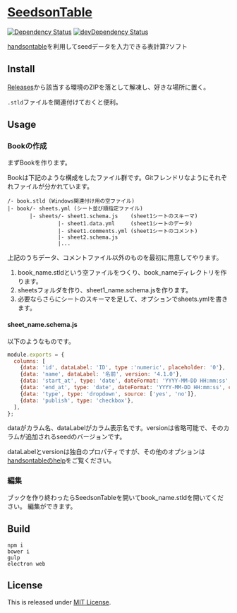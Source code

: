 # [SeedsonTable](https://github.com/seed-ui/SeedsonTable)

[![Dependency Status](https://david-dm.org/seed-ui/seedsontable.js.svg)](https://david-dm.org/seed-ui/seedsontable.js)
[![devDependency Status](https://david-dm.org/seed-ui/seedsontable.js/dev-status.svg)](https://david-dm.org/seed-ui/seedsontable.js#info=devDependencies)

[handsontable](https://github.com/handsontable/handsontable)を利用してseedデータを入力できる表計算?ソフト

## Install

[Releases](https://github.com/seed-ui/SeedsonTable/releases)から該当する環境のZIPを落として解凍し、好きな場所に置く。

`.stld`ファイルを関連付けておくと便利。

## Usage

### Bookの作成

まずBookを作ります。

Bookは下記のような構成をしたファイル群です。Gitフレンドリなようにそれぞれファイルが分かれています。

```
/- book.stld (Windows関連付け用の空ファイル)
|- book/- sheets.yml (シート並び順指定ファイル)
       |- sheets/- sheet1.schema.js    (sheet1シートのスキーマ)
                |- sheet1.data.yml     (sheet1シートのデータ)
                |- sheet1.comments.yml (sheet1シートのコメント)
                |- sheet2.schema.js
                |...
```

上記のうちデータ、コメントファイル以外のものを最初に用意してやります。

1. book_name.stldという空ファイルをつくり、book_nameディレクトリを作ります。
2. sheetsフォルダを作り、sheet1_name.schema.jsを作ります。
3. 必要ならさらにシートのスキーマを足して、オプションでsheets.ymlを書きます。

#### sheet_name.schema.js

以下のようなものです。

```javascript
module.exports = {
  columns: [
    {data: 'id', dataLabel: 'ID', type :'numeric', placeholder: '0'},
    {data: 'name', dataLabel: '名前', version: '4.1.0'},
    {data: 'start_at', type: 'date', dateFormat: 'YYYY-MM-DD HH:mm:ss', correctFormat: true},
    {data: 'end_at', type: 'date', dateFormat: 'YYYY-MM-DD HH:mm:ss', correctFormat: true},
    {data: 'type', type: 'dropdown', source: ['yes', 'no']},
    {data: 'publish', type: 'checkbox'},
  ],
};
```

dataがカラム名、dataLabelがカラム表示名です。versionは省略可能で、そのカラムが追加されるseedのバージョンです。

dataLabelとversionは独自のプロパティですが、その他のオプションは[handsontableのhelp](https://docs.handsontable.com/pro/1.4.1/tutorial-cell-types.html)をご覧ください。

### 編集

ブックを作り終わったらSeedsonTableを開いてbook_name.stldを開いてください。
編集ができます。

## Build

```
npm i
bower i
gulp
electron web
```

## License

This is released under [MIT License](http://narazaka.net/license/MIT?2016).
